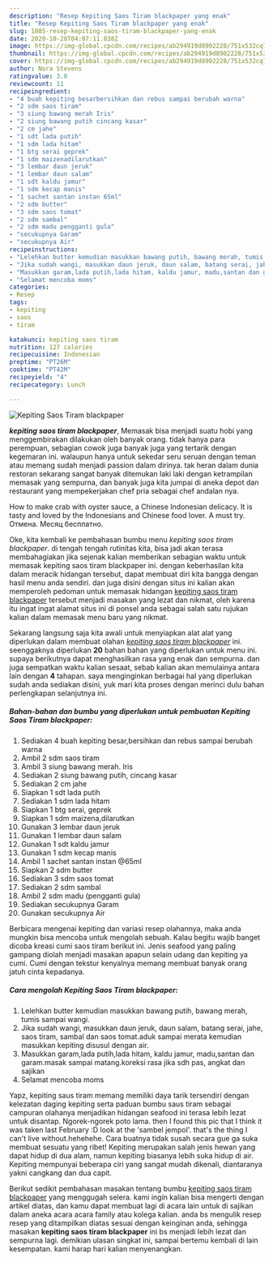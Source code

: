 ```yaml
---
description: "Resep Kepiting Saos Tiram blackpaper yang enak"
title: "Resep Kepiting Saos Tiram blackpaper yang enak"
slug: 1085-resep-kepiting-saos-tiram-blackpaper-yang-enak
date: 2020-10-28T04:07:11.038Z
image: https://img-global.cpcdn.com/recipes/ab294919d8902228/751x532cq70/kepiting-saos-tiram-blackpaper-foto-resep-utama.jpg
thumbnail: https://img-global.cpcdn.com/recipes/ab294919d8902228/751x532cq70/kepiting-saos-tiram-blackpaper-foto-resep-utama.jpg
cover: https://img-global.cpcdn.com/recipes/ab294919d8902228/751x532cq70/kepiting-saos-tiram-blackpaper-foto-resep-utama.jpg
author: Nora Stevens
ratingvalue: 3.8
reviewcount: 11
recipeingredient:
- "4 buah kepiting besarbersihkan dan rebus sampai berubah warna"
- "2 sdm saos tiram"
- "3 siung bawang merah Iris"
- "2 siung bawang putih cincang kasar"
- "2 cm jahe"
- "1 sdt lada putih"
- "1 sdm lada hitam"
- "1 btg serai geprek"
- "1 sdm maizenadilarutkan"
- "3 lembar daun jeruk"
- "1 lembar daun salam"
- "1 sdt kaldu jamur"
- "1 sdm kecap manis"
- "1 sachet santan instan 65ml"
- "2 sdm butter"
- "3 sdm saos tomat"
- "2 sdm sambal"
- "2 sdm madu pengganti gula"
- "secukupnya Garam"
- "secukupnya Air"
recipeinstructions:
- "Lelehkan butter kemudian masukkan bawang putih, bawang merah, tumis sampai wangi."
- "Jika sudah wangi, masukkan daun jeruk, daun salam, batang serai, jahe, saos tiram, sambal dan saos tomat.aduk sampai merata kemudian masukkan kepiting disusul dengan air."
- "Masukkan garam,lada putih,lada hitam, kaldu jamur, madu,santan dan garam.masak sampai matang.koreksi rasa jika sdh pas, angkat dan sajikan"
- "Selamat mencoba moms"
categories:
- Resep
tags:
- kepiting
- saos
- tiram

katakunci: kepiting saos tiram 
nutrition: 127 calories
recipecuisine: Indonesian
preptime: "PT26M"
cooktime: "PT42M"
recipeyield: "4"
recipecategory: Lunch

---
```



![Kepiting Saos Tiram blackpaper](https://img-global.cpcdn.com/recipes/ab294919d8902228/751x532cq70/kepiting-saos-tiram-blackpaper-foto-resep-utama.jpg)

<b><i>kepiting saos tiram blackpaper</i></b>, Memasak bisa menjadi suatu hobi yang menggembirakan dilakukan oleh banyak orang. tidak hanya para perempuan, sebagian cowok juga banyak juga yang tertarik dengan kegemaran ini. walaupun hanya untuk sekedar seru seruan dengan teman atau memang sudah menjadi passion dalam dirinya. tak heran dalam dunia restoran sekarang sangat banyak ditemukan laki laki dengan ketrampilan memasak yang sempurna, dan banyak juga kita jumpai di aneka depot dan restaurant yang mempekerjakan chef pria sebagai chef andalan nya.

How to make crab with oyster sauce, a Chinese Indonesian delicacy. It is tasty and loved by the Indonesians and Chinese food lover. A must try. Отмена. Месяц бесплатно.

Oke, kita kembali ke pembahasan bumbu menu <i>kepiting saos tiram blackpaper</i>. di tengah tengah rutinitas kita, bisa jadi akan terasa membahagiakan jika sejenak kalian memberikan sebagian waktu untuk memasak kepiting saos tiram blackpaper ini. dengan keberhasilan kita dalam meracik hidangan tersebut, dapat membuat diri kita bangga dengan hasil menu anda sendiri. dan juga disini dengan situs ini kalian akan memperoleh pedoman untuk memasak hidangan <u>kepiting saos tiram blackpaper</u> tersebut menjadi masakan yang lezat dan nikmat, oleh karena itu ingat ingat alamat situs ini di ponsel anda sebagai salah satu rujukan kalian dalam memasak menu baru yang nikmat.


Sekarang langsung saja kita awali untuk menyiapkan alat alat yang diperlukan dalam membuat olahan <u><i>kepiting saos tiram blackpaper</i></u> ini. seenggaknya diperlukan <b>20</b> bahan bahan yang diperlukan untuk menu ini. supaya berikutnya dapat menghasilkan rasa yang enak dan sempurna. dan juga sempatkan waktu kalian sesaat, sebab kalian akan memulainya antara lain dengan <b>4</b> tahapan. saya menginginkan berbagai hal yang diperlukan sudah anda sediakan disini, yuk mari kita proses dengan merinci dulu bahan perlengkapan selanjutnya ini.

<!--inarticleads1-->

##### Bahan-bahan dan bumbu yang diperlukan untuk pembuatan Kepiting Saos Tiram blackpaper:

1. Sediakan 4 buah kepiting besar,bersihkan dan rebus sampai berubah warna
1. Ambil 2 sdm saos tiram
1. Ambil 3 siung bawang merah. Iris
1. Sediakan 2 siung bawang putih, cincang kasar
1. Sediakan 2 cm jahe
1. Siapkan 1 sdt lada putih
1. Sediakan 1 sdm lada hitam
1. Siapkan 1 btg serai, geprek
1. Siapkan 1 sdm maizena,dilarutkan
1. Gunakan 3 lembar daun jeruk
1. Gunakan 1 lembar daun salam
1. Gunakan 1 sdt kaldu jamur
1. Gunakan 1 sdm kecap manis
1. Ambil 1 sachet santan instan @65ml
1. Siapkan 2 sdm butter
1. Sediakan 3 sdm saos tomat
1. Sediakan 2 sdm sambal
1. Ambil 2 sdm madu (pengganti gula)
1. Sediakan secukupnya Garam
1. Gunakan secukupnya Air


Berbicara mengenai kepiting dan variasi resep olahannya, maka anda mungkin bisa mencoba untuk mengolah sebuah. Kalau begitu wajib banget dicoba kreasi cumi saos tiram berikut ini. Jenis seafood yang paling gampang diolah menjadi masakan apapun selain udang dan kepiting ya cumi. Cumi dengan tekstur kenyalnya memang membuat banyak orang jatuh cinta kepadanya. 

<!--inarticleads2-->

##### Cara mengolah Kepiting Saos Tiram blackpaper:

1. Lelehkan butter kemudian masukkan bawang putih, bawang merah, tumis sampai wangi.
1. Jika sudah wangi, masukkan daun jeruk, daun salam, batang serai, jahe, saos tiram, sambal dan saos tomat.aduk sampai merata kemudian masukkan kepiting disusul dengan air.
1. Masukkan garam,lada putih,lada hitam, kaldu jamur, madu,santan dan garam.masak sampai matang.koreksi rasa jika sdh pas, angkat dan sajikan
1. Selamat mencoba moms


Yapz, kepiting saus tiram memang memiliki daya tarik tersendiri dengan kelezatan daging kepiting serta paduan bumbu saus tiram sebagai campuran olahanya menjadikan hidangan seafood ini terasa lebih lezat untuk disantap. Ngorek-ngorek poto lama. then I found this pic that I think it was taken last February :D look at the &#39;sambel jempol&#39;. that&#39;s the thing I can&#39;t live without.hehehehe. Cara buatnya tidak susah secara gue ga suka membuat sesuatu yang ribet! Kepiting merupakan salah jenis hewan yang dapat hidup di dua alam, namun kepiting biasanya lebih suka hidup di air. Kepiting mempunyai beberapa ciri yang sangat mudah dikenali, diantaranya yakni cangkang dan dua capit. 

Berikut sedikit pembahasan masakan tentang bumbu <u>kepiting saos tiram blackpaper</u> yang menggugah selera. kami ingin kalian bisa mengerti dengan artikel diatas, dan kamu dapat membuat lagi di acara lain untuk di sajikan dalam aneka acara acara family atau kolega kalian. anda bs mengulik resep resep yang ditampilkan diatas sesuai dengan keinginan anda, sehingga masakan <b>kepiting saos tiram blackpaper</b> ini bs menjadi lebih lezat dan sempurna lagi. demikian ulasan singkat ini, sampai bertemu kembali di lain kesempatan. kami harap hari kalian menyenangkan.
